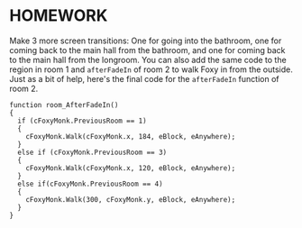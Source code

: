 # HOMEWORK

Make 3 more screen transitions: One for going into the bathroom, one for coming back to the main hall from the bathroom, and one for coming back to the main hall from the longroom.  You can also add the same code to the region in room 1 and `afterFadeIn` of room 2 to walk Foxy in from the outside.  Just as a bit of help, here's the final code for the `afterFadeIn` function of room 2.

```agsscript
function room_AfterFadeIn()
{
  if (cFoxyMonk.PreviousRoom == 1)
  {
    cFoxyMonk.Walk(cFoxyMonk.x, 184, eBlock, eAnywhere);
  }
  else if (cFoxyMonk.PreviousRoom == 3)
  {
    cFoxyMonk.Walk(cFoxyMonk.x, 120, eBlock, eAnywhere);
  }
  else if(cFoxyMonk.PreviousRoom == 4)
  {
    cFoxyMonk.Walk(300, cFoxyMonk.y, eBlock, eAnywhere);
  }
}
```
